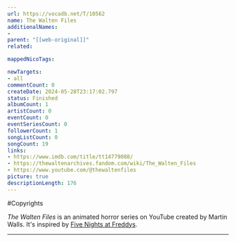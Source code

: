```yaml
---
url: https://vocadb.net/T/10562
name: The Walten Files
additionalNames: 
- 
parent: "[[web-original]]"
related:

mappedNicoTags:

newTargets:
- all
commentCount: 0
createDate: 2024-05-28T23:17:02.797
status: Finished
albumCount: 1
artistCount: 0
eventCount: 0
eventSeriesCount: 0
followerCount: 1
songListCount: 0
songCount: 19
links: 
- https://www.imdb.com/title/tt14779088/
- https://thewaltenarchives.fandom.com/wiki/The_Walten_Files
- https://www.youtube.com/@thewaltenfiles
picture: true
descriptionLength: 176
---
```


#Copyrights

*The Walten Files* is an animated horror series on YouTube created by Martin Walls. It's inspired by [Five Nights at Freddys](https://vocadb.net/T/3350/five-nights-at-freddys).

---

